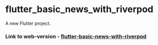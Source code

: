 # flutter_basic_news_with_riverpod

A new Flutter project.

### Link to web-version - [flutter-basic-news-with-riverpod](https://radiksman.github.io/flutter-basic-news-with-riverpod/build/web)

